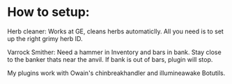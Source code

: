# How to setup:
Herb cleaner:
Works at GE, cleans herbs automaticlly. All you need is to set up the right grimy herb ID.


Varrock Smither:
Need a hammer in Inventory and bars in bank. Stay close to the banker thats near the anvil.
If bank is out of bars, plugin will stop.




My plugins work with Owain's chinbreakhandler and illumineawake Botutils.
